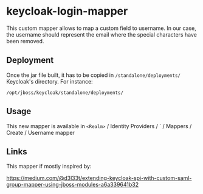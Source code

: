 # keycloak-login-mapper

This custom mapper allows to map a custom field to username. In our case, the username should represent the email where the special characters have been removed.

## Deployment

Once the jar file built, it has to be copied in `/standalone/deployments/` Keycloak's directory. For instance:

`/opt/jboss/keycloak/standalone/deployments/`

## Usage

This new mapper is available in `<Realm>` / Identity Providers / `<Identity Provider > / Mappers / Create / Username mapper


## Links

This mapper if mostly inspired by:

https://medium.com/@d3l33t/extending-keycloak-spi-with-custom-saml-group-mapper-using-jboss-modules-a6a339641b32
